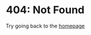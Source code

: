 <!-- markdownlint-disable no-inline-html -->

<h1 align="center">404: Not Found</h1>

<p align="center">Try going back to the <a href="/">homepage</a></p>
